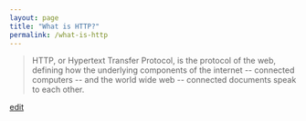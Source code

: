 ```yaml
---
layout: page
title: "What is HTTP?"
permalink: /what-is-http
---
```


> HTTP, or Hypertext Transfer Protocol, is the protocol of the web, defining how the underlying components of the internet -- connected computers -- and the world wide web -- connected documents speak to each other.

<p class="edit-term"><a href="https://github.com/and-digital/tech-definitions/blog/master/definitions/internet/http.md">edit</a></p>
